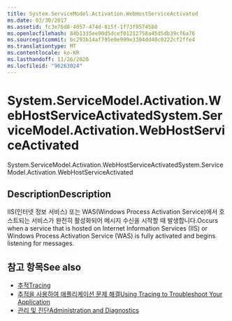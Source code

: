 ```yaml
---
title: System.ServiceModel.Activation.WebHostServiceActivated
ms.date: 03/30/2017
ms.assetid: fc3e76d8-4057-474d-815f-1f73f9574588
ms.openlocfilehash: 84b1335ee90d5dcef01212758a45d5db39cf6a76
ms.sourcegitcommit: bc293b14af795e0e999e3304dd40c0222cf2ffe4
ms.translationtype: MT
ms.contentlocale: ko-KR
ms.lasthandoff: 11/26/2020
ms.locfileid: "96263024"
---
```

# <a name="systemservicemodelactivationwebhostserviceactivated"></a><span data-ttu-id="a2c97-102">System.ServiceModel.Activation.WebHostServiceActivated</span><span class="sxs-lookup"><span data-stu-id="a2c97-102">System.ServiceModel.Activation.WebHostServiceActivated</span></span>

<span data-ttu-id="a2c97-103">System.ServiceModel.Activation.WebHostServiceActivated</span><span class="sxs-lookup"><span data-stu-id="a2c97-103">System.ServiceModel.Activation.WebHostServiceActivated</span></span>  
  
## <a name="description"></a><span data-ttu-id="a2c97-104">Description</span><span class="sxs-lookup"><span data-stu-id="a2c97-104">Description</span></span>  

 <span data-ttu-id="a2c97-105">IIS(인터넷 정보 서비스) 또는 WAS(Windows Process Activation Service)에서 호스트되는 서비스가 완전히 활성화되어 메시지 수신을 시작할 때 발생합니다.</span><span class="sxs-lookup"><span data-stu-id="a2c97-105">Occurs when a service that is hosted on Internet Information Services (IIS) or Windows Process Activation Service (WAS) is fully activated and begins listening for messages.</span></span>  
  
## <a name="see-also"></a><span data-ttu-id="a2c97-106">참고 항목</span><span class="sxs-lookup"><span data-stu-id="a2c97-106">See also</span></span>

- [<span data-ttu-id="a2c97-107">추적</span><span class="sxs-lookup"><span data-stu-id="a2c97-107">Tracing</span></span>](index.md)
- [<span data-ttu-id="a2c97-108">추적을 사용하여 애플리케이션 문제 해결</span><span class="sxs-lookup"><span data-stu-id="a2c97-108">Using Tracing to Troubleshoot Your Application</span></span>](using-tracing-to-troubleshoot-your-application.md)
- [<span data-ttu-id="a2c97-109">관리 및 진단</span><span class="sxs-lookup"><span data-stu-id="a2c97-109">Administration and Diagnostics</span></span>](../index.md)
